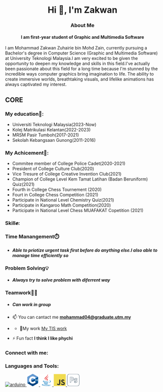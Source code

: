 <h1 align="center">Hi 👋, I'm Zakwan</h1>
<h3 align="center">About Me</h3>

<h4 align="center">I am first-year student of Graphic and Multimedia Software</h4>
I am Mohammad Zakwan Zuhairie bin Mohd Zain, currently pursuing a Bachelor's degree in Computer Science (Graphic and Multimedia Software) at University Teknologi Malaysia.I am very excited to be given the opportunity to deepen my knowledge and skills in this field.I've actually been passionate about this field for a long time because I'm stunned by the incredible ways computer graphics bring imagination to life. The ability to create immersive worlds, breathtaking visuals, and lifelike animations has always captivated my interest.

<h2 align="left">CORE</h2>
<h3 align="left">My education📖:</h3>

 - Universiti Teknologi Malaysia(2023-Now)
 - Kolej Matrikulasi Kelantan(2022-2023)
 - MRSM Pasir Tumboh(2017-2021)
 - Sekolah Kebangsaan Gunong(2011-2016)

<h3 align="left">My Achicement🏅:</h3>

 - Commitee member of College Police Cadet(2020-2021)
 - President of College Culture Club(2020)
 - Vice Tresure of College Creative Invention Club(2021)
 - Champion of College Level Kem Tamat Latihan (Badan Beruniform) Quiz(2021)
 - Fourth in College Chess Tournement (2020)
 - Fourt in College Chess Competition (2021)
 - Participate in National Level Chemistry Quiz(2021)
 - Participate in Kangaroo Math Competition(2020)
 - Participate in National Level Chess MUAFAKAT Copetition (2021)

<h3 align="left">Skill✊:</h3>

<h3>Time Manangement⏱️</h3>

- <h5>Able to priotize urgent task first before do anything else.I also able to manage time efficiently so</h5>


<h3>Problem Solving💡</h3>

- <h5> Always try to solve problem with diferrent way</h5>


<h3>Teamwork👨‍💻</h3>

- <h5>Can work in group</h5>


 
- 📫 You can cantact me **mohammad04@graduate.utm.my**

- - 🔭My work [My TIS work](https://github.com/Zakwan06/Zakwan06)

- ⚡ Fun fact **I think I like phychi**

<h3 align="left">Connect with me:</h3>
<p align="left">
</p>

<h3 align="left">Languages and Tools:</h3>
<p align="left"> <a href="https://www.arduino.cc/" target="_blank" rel="noreferrer"> <img src="https://cdn.worldvectorlogo.com/logos/arduino-1.svg" alt="arduino" width="40" height="40"/> </a> <a href="https://www.w3schools.com/cpp/" target="_blank" rel="noreferrer"> <img src="https://raw.githubusercontent.com/devicons/devicon/master/icons/cplusplus/cplusplus-original.svg" alt="cplusplus" width="40" height="40"/> </a> <a href="https://www.java.com" target="_blank" rel="noreferrer"> <img src="https://raw.githubusercontent.com/devicons/devicon/master/icons/java/java-original.svg" alt="java" width="40" height="40"/> </a> <a href="https://developer.mozilla.org/en-US/docs/Web/JavaScript" target="_blank" rel="noreferrer"> <img src="https://raw.githubusercontent.com/devicons/devicon/master/icons/javascript/javascript-original.svg" alt="javascript" width="40" height="40"/> </a> <a href="https://www.photoshop.com/en" target="_blank" rel="noreferrer"> <img src="https://raw.githubusercontent.com/devicons/devicon/master/icons/photoshop/photoshop-line.svg" alt="photoshop" width="40" height="40"/> </a> </p>
